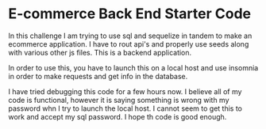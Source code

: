 # E-commerce Back End Starter Code

In this challenge I am trying to use sql and sequelize in tandem to make an ecommerce
application. I have to rout api's and properly use seeds along with various other js
files. This is a backend application.

In order to use this, you have to launch this on a local host and use insomnia in order
to make requests and get info in the database.

I have tried debugging this code for a few hours now. I believe all of my code is functional,
however it is saying something is wrong with my password whn I try to launch the local host.
I cannot seem to get this to work and accept my sql password. I hope th code is good enough.